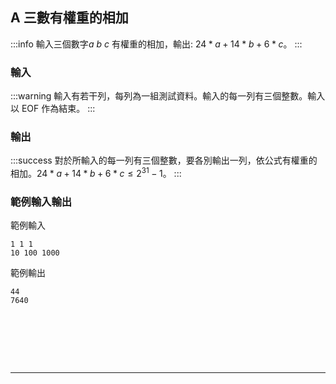 ##  A 三數有權重的相加
:::info
輸入三個數字$a \: b \: c$ 有權重的相加，輸出: $24*a +14*b +6*c$。
:::

### 輸入
:::warning
輸入有若干列，每列為一組測試資料。輸入的每一列有三個整數。輸入以 EOF 作為結束。
:::

### 輸出
:::success
對於所輸入的每一列有三個整數，要各別輸出一列，依公式有權重的相加。$24*a +14*b +6*c \leq 2^{31}-1$。
:::

### 範例輸入輸出
範例輸入 
```shell=
1 1 1 
10 100 1000
```
範例輸出 
```shell=
44
7640
```

<!---

```python=
import sys

for line in sys.stdin.read().splitlines():
    nums=[int(num) for num in line.split()]       
    print(nums[0]*24+nums[1]*14+nums[2]*6)

```

```python=
import sys

for line in sys.stdin.read().splitlines():
    num = [int(i) for i in line.split(' ')]
    print(nums[0]*24+nums[1]*14+nums[2]*6) 
```

```python=
import sys

for line in sys.stdin.read().splitlines():
    line = line.split()
    row = [int(i) for i in line]
    print(24*row[0]+14*row[1]+row[2]*6)
```
--->

<div id="moon"></div>

<style>
#moon {
  width: 80px;
  height: 80px;
  page-break-after: always /*在標籤後換頁*/
}
</style>

---